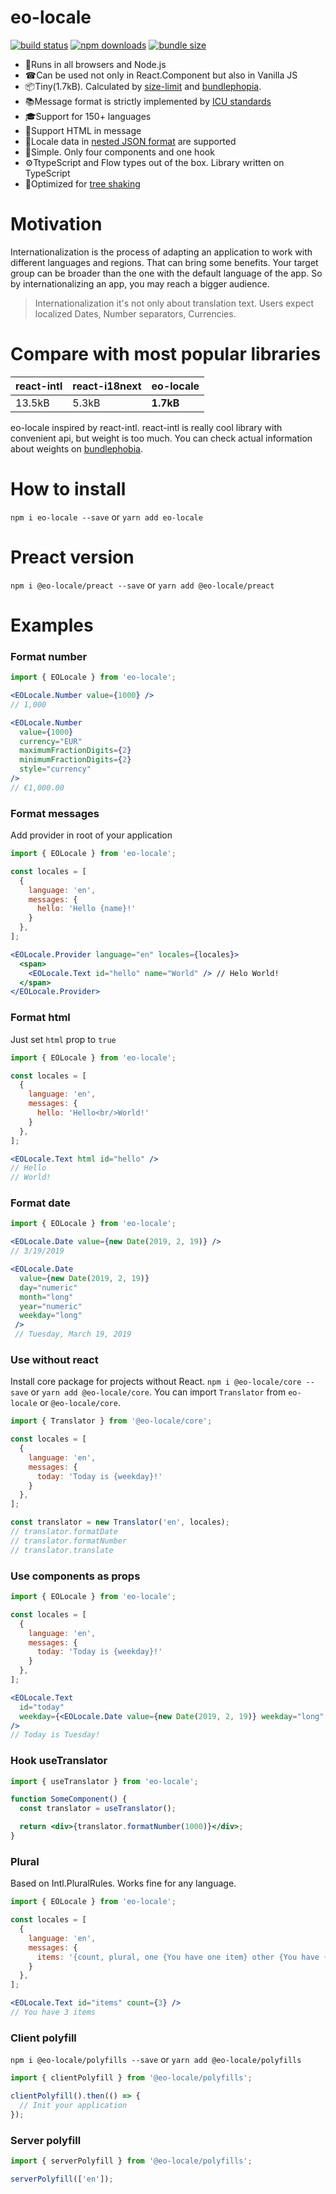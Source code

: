 # eo-locale

[![build status](https://badgen.net/travis/ibitcy/eo-locale?icon=travis)](https://travis-ci.org/ibitcy/eo-locale)
[![npm downloads](https://badgen.net/npm/dt/eo-locale?icon=npm&color=green)](https://www.npmjs.com/package/eo-locale)
[![bundle size](https://badgen.net/bundlephobia/minzip/eo-locale@latest?icon=awesome)](https://bundlephobia.com/result?p=eo-locale@latest)

* 💪Runs in all browsers and Node.js
* ☎Can be used not only in React.Component but also in Vanilla JS
* 📦Tiny(1.7kB). Calculated by [size-limit](https://github.com/ai/size-limit) and [bundlephopia](https://bundlephobia.com/result?p=eo-locale@latest).
* 📚Message format is strictly implemented by [ICU standards](http://userguide.icu-project.org/formatparse/messages)
* 🎓Support for 150+ languages
* 🎉Support HTML in message
* 🎢Locale data in [nested JSON format](https://github.com/ibitcy/eo-locale/releases/tag/7.4.0) are supported 
* 👫Simple. Only four components and one hook
* ⚙️TtypeScript and Flow types out of the box. Library written on TypeScript
* 🎄Optimized for [tree shaking](https://webpack.js.org/guides/tree-shaking/)

# Motivation

Internationalization is the process of adapting an application to work with different languages and regions. That can bring some benefits. Your target group can be broader than the one with the default language of the app. So by internationalizing an app, you may reach a bigger audience.

> Internationalization it's not only about translation text. Users expect localized Dates, Number separators, Currencies.

# Compare with most popular libraries

| react-intl | react-i18next | eo-locale |
| ---------- | ------------- | --------- |
| 13.5kB | 5.3kB | **1.7kB** |

eo-locale inspired by react-intl. react-intl is really cool library with convenient api, but weight is too much. You can check actual information about weights on [bundlephobia](https://bundlephobia.com/).

# How to install

`npm i eo-locale --save` or `yarn add eo-locale`

# Preact version

`npm i @eo-locale/preact --save` or `yarn add @eo-locale/preact`

# Examples

### Format number

```jsx
import { EOLocale } from 'eo-locale';

<EOLocale.Number value={1000} />
// 1,000

<EOLocale.Number
  value={1000}
  currency="EUR"
  maximumFractionDigits={2}
  minimumFractionDigits={2}
  style="currency"
/>
// €1,000.00
```

### Format messages

Add provider in root of your application

```jsx
import { EOLocale } from 'eo-locale';

const locales = [
  {
    language: 'en',
    messages: {
      hello: 'Hello {name}!'
    }
  },
];

<EOLocale.Provider language="en" locales={locales}>
  <span>
    <EOLocale.Text id="hello" name="World" /> // Helo World!
  </span>
</EOLocale.Provider>
```

### Format html

Just set `html` prop to `true`

```jsx
import { EOLocale } from 'eo-locale';

const locales = [
  {
    language: 'en',
    messages: {
      hello: 'Hello<br/>World!'
    }
  },
];

<EOLocale.Text html id="hello" />
// Hello
// World!
```

### Format date

```jsx
import { EOLocale } from 'eo-locale';

<EOLocale.Date value={new Date(2019, 2, 19)} />
// 3/19/2019

<EOLocale.Date
  value={new Date(2019, 2, 19)}
  day="numeric"
  month="long"
  year="numeric"
  weekday="long"
 />
 // Tuesday, March 19, 2019
```

### Use without react

Install core package for projects without React.
`npm i @eo-locale/core --save` or `yarn add @eo-locale/core`.
You can import `Translator` from `eo-locale` or `@eo-locale/core`.

```js
import { Translator } from '@eo-locale/core';

const locales = [
  {
    language: 'en',
    messages: {
      today: 'Today is {weekday}!'
    }
  },
];

const translator = new Translator('en', locales);
// translator.formatDate
// translator.formatNumber
// translator.translate
```

### Use components as props

```jsx
import { EOLocale } from 'eo-locale';

const locales = [
  {
    language: 'en',
    messages: {
      today: 'Today is {weekday}!'
    }
  },
];

<EOLocale.Text
  id="today"
  weekday={<EOLocale.Date value={new Date(2019, 2, 19)} weekday="long" />}
/>
// Today is Tuesday!
```

### Hook useTranslator

```jsx
import { useTranslator } from 'eo-locale';

function SomeComponent() {
  const translator = useTranslator();

  return <div>{translator.formatNumber(1000)}</div>;
}
```

### Plural

Based on Intl.PluralRules. Works fine for any language.

```jsx
import { EOLocale } from 'eo-locale';

const locales = [
  {
    language: 'en',
    messages: {
      items: '{count, plural, one {You have one item} other {You have {count} items}}'
    }
  },
];

<EOLocale.Text id="items" count={3} />
// You have 3 items
```

### Client polyfill

`npm i @eo-locale/polyfills --save` or `yarn add @eo-locale/polyfills`

```js
import { clientPolyfill } from '@eo-locale/polyfills';

clientPolyfill().then(() => {
  // Init your application
});
```

### Server polyfill

```js
import { serverPolyfill } from '@eo-locale/polyfills';

serverPolyfill(['en']);
```
